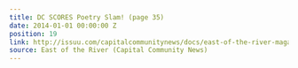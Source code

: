 ```yaml
---
title: DC SCORES Poetry Slam! (page 35)
date: 2014-01-01 00:00:00 Z
position: 19
link: http://issuu.com/capitalcommunitynews/docs/east-of-the-river-magazine-january-
source: East of the River (Capital Community News)
---
```


